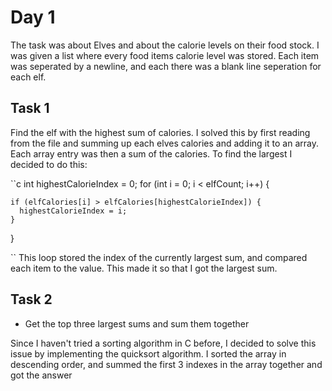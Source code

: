 # Day 1

The task was about Elves and about the calorie levels on their food stock. I was given a list where every food items calorie level was stored.
Each item was seperated by a newline, and each there was a blank line seperation for each elf.

## Task 1
Find the elf with the highest sum of calories. I solved this by first reading from the file and summing up each elves calories and adding it to an array.
Each array entry was then a sum of the calories. To find the largest I decided to do this:

``c
  int highestCalorieIndex = 0;
  for (int i = 0; i < elfCount; i++) {

    if (elfCalories[i] > elfCalories[highestCalorieIndex]) {
      highestCalorieIndex = i;
    }
  }

``
This loop stored the index of the currently largest sum, and compared each item to the value. This made it so that I got the largest sum.


## Task 2
- Get the top three largest sums and sum them together

Since I haven't tried a sorting algorithm in C before, I decided to solve this issue by implementing the quicksort algorithm.
I sorted the array in descending order, and summed the first 3 indexes in the array together and got the answer
